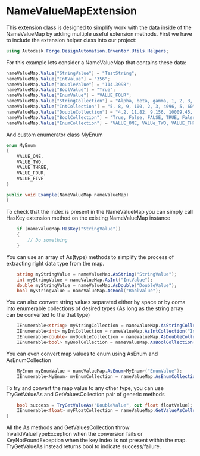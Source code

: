 # NameValueMapExtension
This extension class is designed to simplify work with the data inside of the NameValueMap by adding multiple useful extension methods.
First we have to include the extension helper class into our project:

```csharp
using Autodesk.Forge.DesignAutomation.Inventor.Utils.Helpers;
```

For this example lets consider a NameValueMap that contains these data:
```csharp
nameValueMap.Value["StringValue"] = "TestString";
nameValueMap.Value["IntValue"] = "356";
nameValueMap.Value["DoubleValue"] = "114.3998";
nameValueMap.Value["BoolValue"] = "True";
nameValueMap.Value["EnumValue"] = "VALUE_FOUR";
nameValueMap.Value["StringCollection"] = "Alpha, beta, gamma, 1, 2, 3, 4, delta, 6, longer_teeeeeextttttt";
nameValueMap.Value["IntCollection"] = "5, 8, 9, 100, 2, 3, 4096, 5, 60";
nameValueMap.Value["DoubleCollection"] = "4.2, 11.82, 9.156, 10009.45, 200.42, 30.333, 4.2, 12.0, 9.0";
nameValueMap.Value["BoolCollection"] = "True, False, FALSE, TRUE, False, true, false, true, True";
nameValueMap.Value["EnumCollection"] = "VALUE_ONE, VALUe_TWO, VALUE_THREE, VALUE_FIVE, VALUE_FOUR";
```

And custom enumerator class MyEnum
```csharp
enum MyEnum
{
    VALUE_ONE,
    VALUE_TWO,
    VALUE_THREE,
    VALUE_FOUR,
    VALUE_FIVE
}
```

```csharp
public void Example(NameValueMap nameValueMap) 
{

```

To check that the index is present in the NameValueMap you can simply call HasKey extension method on the existing NameValueMap instance

```csharp
	if (nameValueMap.HasKey("StringValue")) 
	{
		// Do something
	}
```

You can use an array of As(type) methods to simplify the process of extracting right data type from the map.

```csharp
	string myStringValue = nameValueMap.AsString("StringValue");
	int myStringValue = nameValueMap.AsInt("IntValue");
	double myStringValue = nameValueMap.AsDouble("DoubleValue");
	bool myStringValue = nameValueMap.AsBool("BoolValue");
```

You can also convert string values separated either by space or by coma into enumerable collections of desired types (As long as the string array can be converted to the that type)

```csharp
	IEnumerable<string> myStringCollection = nameValueMap.AsStringCollection("StringCollection");
	IEnumerable<int> myIntCollection = nameValueMap.AsIntCollection("IntCollection");
	IEnumerable<double> myDoubleCollection = nameValueMap.AsDoubleCollection("DoubleCollection");
	IEnumerable<bool> myBoolCollection = nameValueMap.AsBoolCollection("BoolCollection");
```

You can even convert map values to enum using AsEnum and AsEnumCollection 

```csharp
	MyEnum myEnumValue = nameValueMap.AsEnum<MyEnum>("EnumValue");
	IEnumerable<MyEnum> myEnumCollection = nameValueMap.AsEnumCollection<MyEnum>("EnumCollection");
```

To try and convert the map value to any other type, you can use TryGetValueAs and GetValuesCollection pair of generic methods 
```csharp
	bool success = TryGetValueAs("DoubleValue", out float floatValue);
	IEnumerable<float> myFloatCollection = nameValueMap.GetValueAsCollection<float>("DoubleCollection");
}
```

All the As methods and GetValuesCollection throw InvalidValueTypeException when the conversion fails or KeyNotFoundException when the key index is not present within the map. TryGetValueAs instead returns bool to indicate success/failure.